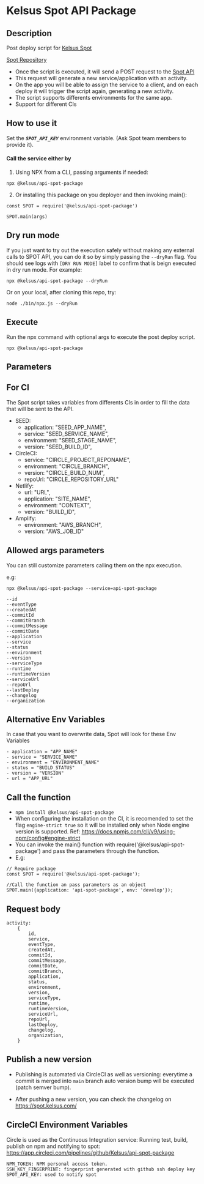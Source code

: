 # Kelsus Spot API Package

## Description
Post deploy script for [Kelsus Spot](https://spot.kelsus.com/)

[Spot Repository](https://github.com/Kelsus/deploy-spot-webapp)
- Once the script is executed, it will send a POST request to the [Spot API](https://github.com/Kelsus/spot-api)
- This request will generate a new service/application with an activity.
- On the app you will be able to assign the service to a client, and on each deploy it will trigger the script again, generating a new activity.
- The script supports differents environments for the same app.
- Support for different CIs

## How to use it
Set the ***`SPOT_API_KEY`*** environment variable. (Ask Spot team members to provide it).

#### Call the service either by

1. Using NPX from a CLI, passing arguments if needed:

```
npx @kelsus/api-spot-package
```

2.  Or installing this package on you deployer and then invoking main():
```
const SPOT = require('@kelsus/api-spot-package')

SPOT.main(args)
```

## Dry run mode
If you just want to try out the execution safely without making any external calls to SPOT API, you can do it so by simply passing the `--dryRun` flag. You should see logs with `[DRY RUN MODE]` label to confirm that is beign executed in dry run mode.
For example:
```
npx @kelsus/api-spot-package --dryRun
```
Or on your local, after cloning this repo, try:
```
node ./bin/npx.js --dryRun
```


## Execute
Run the npx command with optional args to execute the post deploy script.
```
npx @kelsus/api-spot-package
```
## Parameters

## For CI
The Spot script takes variables from differents CIs in order to fill the data that will be sent to the API.

* SEED:
    - application: "SEED_APP_NAME",
    - service: "SEED_SERVICE_NAME",
    - environment: "SEED_STAGE_NAME",
    - version: "SEED_BUILD_ID",
* CircleCI:
    - service: "CIRCLE_PROJECT_REPONAME",
    - environment: "CIRCLE_BRANCH",
    - version: "CIRCLE_BUILD_NUM",
    - repoUrl: "CIRCLE_REPOSITORY_URL"
* Netlify:
    - url: "URL",
    - application: "SITE_NAME",
    - environment: "CONTEXT",
    - version: "BUILD_ID",
* Amplify:
    - environment: "AWS_BRANCH",
    - version: "AWS_JOB_ID"


## Allowed args parameters
You can still customize parameters calling them on the npx execution.

e.g: 
```
npx @kelsus/api-spot-package --service=api-spot-package
```
```
--id
--eventType
--createdAt
--commitId
--commitBranch
--commitMessage
--commitDate
--application
--service
--status
--environment
--version
--serviceType
--runtime
--runtimeVersion
--serviceUrl
--repoUrl
--lastDeploy
--changelog
--organization
```

## Alternative Env Variables
In case that you want to overwrite data, Spot will look for these Env Variables
```
- application = "APP_NAME"
- service = "SERVICE_NAME"
- environment = "ENVIRONMENT_NAME"
- status = "BUILD_STATUS"
- version = "VERSION"
- url = "APP_URL"
```

## Call the function
- ```npm install @kelsus/api-spot-package```
- When configuring the installation on the CI, it is recomended to set the flag `engine-strict true` so it will be installed only when Node engine version is supported. Ref: https://docs.npmjs.com/cli/v9/using-npm/config#engine-strict
- You can invoke the main() function with require('@kelsus/api-spot-package') and pass the parameters through the function.
- E.g:
```
// Require package
const SPOT = require('@kelsus/api-spot-package');

//Call the function an pass parameters as an object
SPOT.main({application: 'api-spot-package', env: 'develop'});
```


## Request body
```
activity: 
    {
        id,
        service,
        eventType,
        createdAt,
        commitId,
        commitMessage,
        commitDate,
        commitBranch,
        application,
        status,
        environment,
        version,
        serviceType,
        runtime,
        runtimeVersion,
        serviceUrl,
        repoUrl,
        lastDeploy,
        changelog,
        organization,
    }
```


## Publish a new version
- Publishing is automated via CircleCI as well as versioning: everytime a commit is merged into `main` branch auto version bump will be executed (patch semver bump).

- After pushing a new version, you can check the changelog on https://spot.kelsus.com/

## CircleCI Environment Variables
Circle is used as the Continuous Integration service: Running test, build, publish on npm and notifying to spot: https://app.circleci.com/pipelines/github/Kelsus/api-spot-package

```
NPM_TOKEN: NPM personal access token.
SSH_KEY_FINGERPRINT: fingerprint generated with github ssh deploy key
SPOT_API_KEY: used to notify spot
```